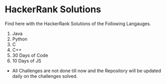 # HackerRank Solutions

Find here with the HackerRank Solutions of the Following Langauges.

1. Java
2. Python
3. C
4. C++
5. 30 Days of Code
6. 10 Days of JS

* All Challenges are not done till now and the Repository will be updated daily on the challenges solved.
